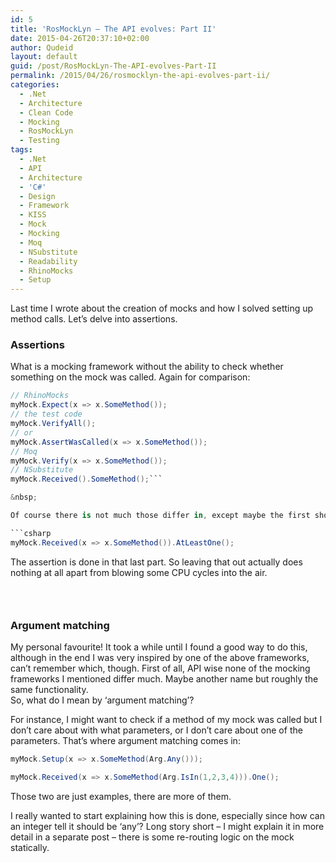 ```yaml
---
id: 5
title: 'RosMockLyn – The API evolves: Part II'
date: 2015-04-26T20:37:10+02:00
author: Qudeid
layout: default
guid: /post/RosMockLyn-The-API-evolves-Part-II
permalink: /2015/04/26/rosmocklyn-the-api-evolves-part-ii/
categories:
  - .Net
  - Architecture
  - Clean Code
  - Mocking
  - RosMockLyn
  - Testing
tags:
  - .Net
  - API
  - Architecture
  - 'C#'
  - Design
  - Framework
  - KISS
  - Mock
  - Mocking
  - Moq
  - NSubstitute
  - Readability
  - RhinoMocks
  - Setup
---
```

Last time I wrote about the creation of mocks and how I solved setting up method calls. Let’s delve into assertions.

### Assertions

What is a mocking framework without the ability to check whether something on the mock was called. Again for comparison:

```csharp
// RhinoMocks 
myMock.Expect(x => x.SomeMethod());
// the test code 
myMock.VerifyAll();
// or 
myMock.AssertWasCalled(x => x.SomeMethod());
// Moq 
myMock.Verify(x => x.SomeMethod());
// NSubstitute 
myMock.Received().SomeMethod();```

&nbsp;

Of course there is not much those differ in, except maybe the first shown here from RhinoMocks. Same as with setting up methods I wanted to do the same as NSubstitute does here but ran into the same problems as before. I’ve actually never checked if NSubstitute has similar issues that I discovered. Anyhow, I do it like so:

```csharp
myMock.Received(x => x.SomeMethod()).AtLeastOne();
```

The assertion is done in that last part. So leaving that out actually does nothing at all apart from blowing some CPU cycles into the air.

### &nbsp;

### Argument matching

My personal favourite! It took a while until I found a good way to do this, although in the end I was very inspired by one of the above frameworks, can’t remember which, though. First of all, API wise none of the mocking frameworks I mentioned differ much. Maybe another name but roughly the same functionality.  
So, what do I mean by ‘argument matching’?

For instance, I might want to check if a method of my mock was called but I don’t care about with what parameters, or I don’t care about one of the parameters. That’s where argument matching comes in:

```csharp
myMock.Setup(x => x.SomeMethod(Arg.Any()));

myMock.Received(x => x.SomeMethod(Arg.IsIn(1,2,3,4))).One();
```

Those two are just examples, there are more of them.

I really wanted to start explaining how this is done, especially since how can an integer tell it should be ‘any’? Long story short – I might explain it in more detail in a separate post – there is some re-routing logic on the mock statically.